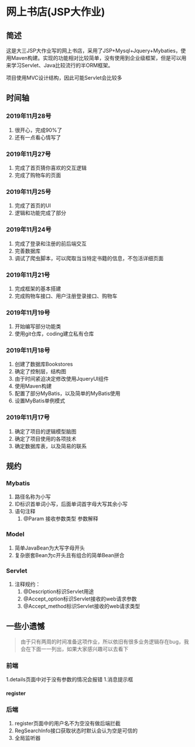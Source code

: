 # 网上书店(JSP大作业)

## 简述

这是大三JSP大作业写的网上书店，采用了JSP+Mysql+Jquery+Mybaties，使用Maven构建。实现的功能相对比较简单，没有使用到企业级框架，但是可以用来学习Servlet、Java比较流行的半ORM框架。

项目使用MVC设计结构，因此可能Servlet会比较多

## 时间轴

### 2019年11月28号
1. 很开心，完成90%了
1. 还有一点看心情写了

### 2019年11月27号
1. 完成了首页猜你喜欢的交互逻辑
1. 完成了购物车的页面

### 2019年11月25号

1. 完成了首页的UI
1. 逻辑和功能完成了部分

### 2019年11月24号

1. 完成了登录和注册的前后端交互
1. 完善数据库
1. 调试了爬虫脚本，可以爬取当当特定书籍的信息，不包活详细页面 

### 2019年11月21号

1. 完成框架的基本搭建
1. 完成购物车接口、用户注册登录接口、购物车

### 2019年11月19号

1. 开始编写部分功能类
1. 使用git仓库，coding建立私有仓库

### 2019年11月18号

1. 创建了数据库Bookstores
1. 确定了控制层，结构图
1. 由于时间紧迫决定修改使用JqueryUI组件
1. 使用Maven构建
1. 配置了部分MyBatis，以及简单的MyBatis使用
1. 设置MyBatis单例模式

### 2019年11月17号

1. 确定了项目的逻辑模型脑图
1. 确定了项目使用的各项技术
1. 确定数据库表，以及简易的联系

## 规约

### Mybatis

1. 路径名称为小写
1. ID标识首单词小写，后面单词首字母大写其余小写
1. 语句注释
    1. @Param 接收参数类型 参数解释

### Model

1. 简单JavaBean为大写字母开头
1. 复杂嵌套Bean为c开头且有组合的简单Bean拼合

### Servlet

1. 注释规约：
    1. @Description标识Servlet用途
    1. @Accept_option标识Servlet接收的web请求参数
    1. @Accept_method标识Servlet接收的web请求类型

## 一些小遗憾

> 由于只有两周的时间准备这项作业，所以依旧有很多业务逻辑存在bug，我会在下面一一列出，如果大家感兴趣可以去看下

### 前端

1.details页面中对于没有参数的情况会报错
1.消息提示框

#### register


### 后端

1. register页面中的用户名不为空没有做后端拦截
1. RegSearchInfo接口获取状态时默认会认为空是可信的
1. 全局监听器
